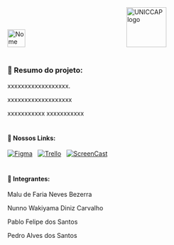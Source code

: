 <div align="left"> 
  <img src="https://cdn.discordapp.com/attachments/1362418593458946292/1362431221598126354/image.png?ex=68025e73&is=68010cf3&hm=9c015825487bacaafa5e7a012c74e2beaa6fccca07c1f499a9230f8ee03c0fd6&" height="40" alt="Nome do Projeto"  />
  <img width="220" />
  <img src="https://cdn.discordapp.com/attachments/1362418593458946292/1362430009884807218/13922805-cdef-7e74-4d8c-e450b9e162f0.png?ex=68025d53&is=68010bd3&hm=eadac8c9883fa75145bdeab22097d878a1566afa312dc96c31c207db6a6bbeb9&" height="90" alt="UNICCAP logo"  />
</div>

#

<h3 align="left">📝 Resumo do projeto:</h3>
<p>xxxxxxxxxxxxxxxxxx.</p>
<p>xxxxxxxxxxxxxxxxxxx</p>
xxxxxxxxxxx
xxxxxxxxxxx

#

<h4 align="left">🔗 Nossos Links:</h4>
  <p align="left">
    <a href="https://www.figma.com/design/DNK3Ejy9Nl4oP6jBZP73Wz/Untitled?node-id=0-1&t=i4fZURRrA3fpa9fn-1"><img src="https://img.shields.io/badge/figma-%23F24E1E.svg?style=for-the-badge&logo=figma&logoColor=white" alt="Figma" /></a>
    <img width="4" />
    <a href="https://trello.com/b/3Qem3tDw/projeto-engenharia-de-software"><img src="https://img.shields.io/badge/Trello-%23026AA7.svg?style=for-the-badge&logo=Trello&logoColor=white" alt="Trello" /></a>
    <img width="4" />
    <a href="#"><img src="https://img.shields.io/badge/YouTube-%23FF0000.svg?style=for-the-badge&logo=YouTube&logoColor=white" alt="ScreenCast" /></a>
  </p>

#

<h4 align="left">👥 Integrantes:</h4>
<p>Malu de Faria Neves Bezerra</p>
<p>Nunno Wakiyama Diniz Carvalho</p>
<p>Pablo Felipe dos Santos</p>
<p>Pedro Alves dos Santos </p>

#
